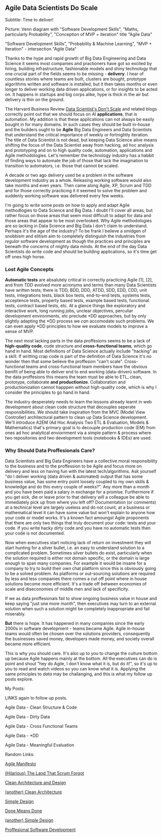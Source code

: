 ## Agile Data Scientists Do Scale

Subtitle: Time to deliver!

Picture: Venn diagram with "Software Development Skills", "Maths, particularly Probability", "Conception of MVP + iteration" title "Agile Data"

"Software Development Skills", "Probability & Machine Learning", "MVP + Iteration" - intersection "Agile Data"

Thanks to the hype and rapid growth of Big Data Engineering and Data Science it seems most companies and practioners have got so excited by hiring, building infrastructure, fashionable models and shiny technology that one crucial part of the fields seems to be missing - **delivery**.  I hear of countless stories where teams are built, clusters are bought, prototype algorithms written and software is installed, but it then takes months or even longer to deliver working data driven applications, or for insights to be acted on.  It happens in startups and big corps alike, hype is thick in the air but delivery is thin on the ground.

The Harvard Business Review [Data Scientist's Don't Scale](https://hbr.org/2015/05/data-scientists-dont-scale) and related blogs correctly point out that we should focus on AI **applications**, that is automation. My addition is that these applications can not always be easily bought in for many domains.  In such cases they should be built in-house and the builders ought to be **Agile** Big Data Engineers and Data Scientists that understand the critical importance of weekly or fortnightly iteration. The title of Data Scientist is not dead, but keeping Data Science alive means shifting the focus of the Data Scientist away from hacking, ad hoc analysis and prototyping and on to high quality code, automation, applications and Agile methodologies. Let's remember the technology industry has a habbit of finding ways to automate the job of those that lack the imagination to transition to automators, i.e. those that cannot be scaled.

A decade or two ago delivery used be a problem in the software development industry as a whole.  Releasing working software would also take months and even years.  Then came along Agile, XP, Scrum and TDD and for those correctly practicing it it seemed to solve the problem and suddenly working software was delivered every few weeks.

I'm going to write some posts on how to apply and adapt Agile methodlogies to Data Science and Big Data.  I doubt I'll cover all areas, but rather focus on those areas that seem most difficult to adapt for data and those areas that appear to be most overlooked.  Why Agile methodologies are so lacking in Data Science and Big Data I don't claim to understand.  Perhaps it's the age of the industry? To be frank I believe a smidgen of snobbism and elitism aim to completely distinguish the industries from *regular* software development as though the practices and principles are beneath the concerns of mighty data minds.  At the end of the day Data Scientists do write code and should be building applications, so it's time get off ones high horse.

### Lost Agile Concepts

**Automatic tests** are absalutely critical in correctly practicing Agile [1], [2], and from TDD evolved more acronyms and terms than many Data Scientists have written tests; there is TDD, BDD, DDD, ATDD, SDD, EDD, CDD, unit tests, integrations tests, black box tests, end-to-end tests, systems tests, acceptence tests, property based tests, example based tests, functional tests, contract based tests, etc. At a glance things like exploratory and interactive work, long running jobs, unclear objectives, perculiar development environments, etc preclude \*DD approaches, but by only slightly adapting the \*DD process we *can* accomodate such problems.  We can even apply \*DD principles to how we evaluate models to improve a sense of MVP.

The next most lacking parts in the data proffesions seems to be a lack of **high-quality code**, code structure and **cross-functional teams**, which go hand in hand.  Most definitions of Data Science actually include "hacking" as a skill.  If writting crap code is part of the definition of Data Science it's no wonder then that some believe the proffesion "can't scale".  Cross-functional teams and cross-functional team members have the obvious benifit of being able to deliver end to end working (data-driven) software.  In the data proffesions this means the team must be able to ETL, clean, prototype, collaborate **and productionize**.  Collaboration and productionization cannot happpen without high-quality code, which is why I consider the principles to go hand in hand.

The industry desperately needs to learn the lessons already learnt in web development about clean code structure that decouples seperate responsibilities. We should take inspiration from the MVC (Model View Controller) architectural pattern to clean up Data Science development.  We'll introduce A2EM (Ad Hoc Analysis Two ETL & Evaluation, Models & Mathematics) that's primary goal is to decouple production code (EM) from ones ad hoc analytical enviornment via a simple pattern & process where two repositories and two development tools (notebooks & IDEs) are used.

### Why Should Data Proffesionals Care?

Data Scientists and Big Data Engineers have a collective moral responsibility to the business and to the proffession to be Agile and focus more on delivery and less on having fun with the latest tech/algorithms.  Ask yourself "do I deliver working (data driven & automated) output that has some business value, has some entry point loosely coupled to my own skills & knowledge and do this every couple of weeks?". Any more than a month and you have been paid a salary in exchange for a promise. Furthermore if you get sick, die or leave prior to that delivery will a colleague be able to immediately pick up from where you left off? Documentation (or comments) at a technical level are largely useless and do not count, at a business or mathematical level it can have some value but won't explain to anyone how your code or model works. It's a known fact amoungst Agile proponents that there are only two things that truly document your code: tests and your code.  If you write hacky dirty code and you have no automatic tests then your code is not documented.

Now when executives start noticing lack of return on investment they will start hunting for a silver bullet, i.e. an easy to understand solution to a complicated problem.  Sometimes silver bullets do exist, particularly when the solution required is either not domain specific, or the domain is large enough to span many companies.  For example it would be insane for a company to try to build their own chat platform since this is obviously going to be a solved problem.  As platforms or out-sourcing solutions are required by less and less companies there comes a cut off point where in house solutions become more efficient.  It's a trade off between economies of scale and diseconomies of middle men and lack of specificity.

If we as data proffesionals fail to show ongoing business value in house and keep saying "just one more month", then executives may turn to an external solution when such a solution might be completely inappropriate and fail miserably.

**But** there is hope.  It has happened in many companies since the early 2000s in software development - teams became Agile.  Agile in-house teams would often be chosen over the solutions providers, consequently the businesses saved money, developers made money, and society overall became more efficient.

This is why you should care.  It's also up to you to change the culture bottom up because Agile happens mainly at the bottom.  All the executives can do is point and shout "hey do Agile, I don't know what it is, but do it!", so it's up to you to read and watch videos so you can know what it is.  Applying the same principles to *data* may be challanging, and this is what my follow up posts explore.

My Posts:

LINKS again to follow up posts.

Agile Data - Clean Structure & Code

Agile Data - Dirty Data

Agile Data - Cross Functional Teams

Agile Data - *DD

Agile Data - Meaningful Evaluation

Random Links:

[Agile Manifesto](http://agilemanifesto.org/)

[(Hilarious) The Land That Scrum Forgot](https://www.youtube.com/watch?v=hG4LH6P8Syk)

[Clean Architecture and Design](https://www.youtube.com/watch?v=Nsjsiz2A9mg)

[(another) Clean Architecture](https://www.youtube.com/watch?v=Nltqi7ODZTM)

[Simple Design](http://www.jamesshore.com/Agile-Book/simple_design.html)

[Done Means Done](http://www.allaboutagile.com/agile-principle-7-done-means-done/)

[(another) Simple Design](http://guide.agilealliance.org/guide/simple-design.html)

[Proffesional Software Development](https://www.youtube.com/watch?v=zwtg7lIMUaQ)
